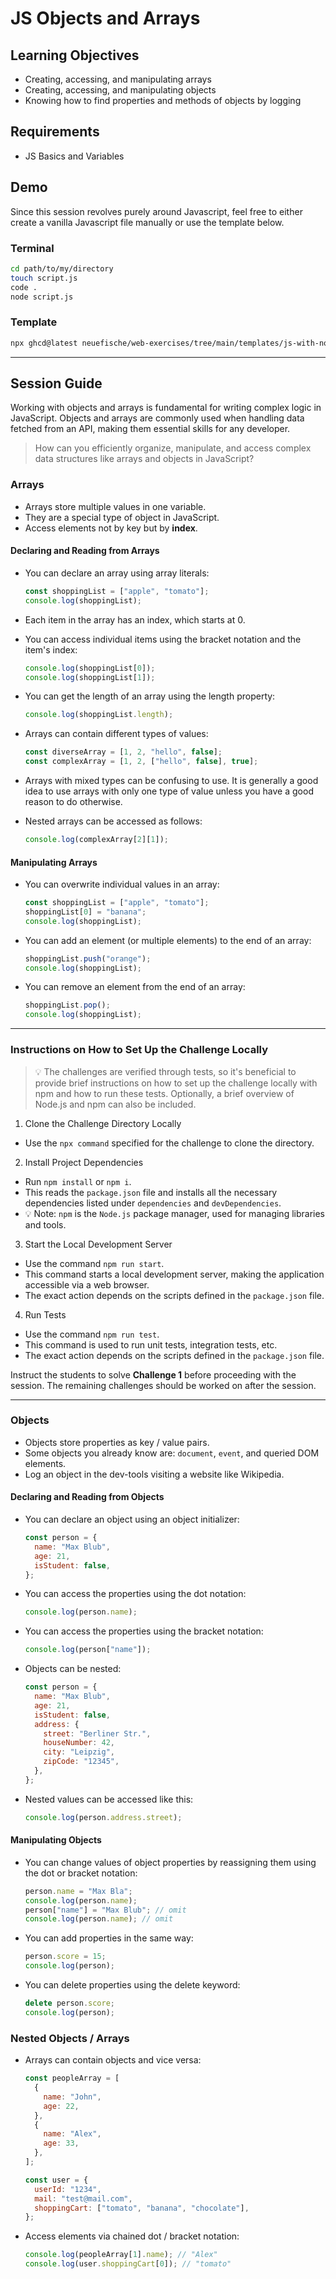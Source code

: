 # JS Objects and Arrays

## Learning Objectives

- Creating, accessing, and manipulating arrays
- Creating, accessing, and manipulating objects
- Knowing how to find properties and methods of objects by logging

## Requirements

- JS Basics and Variables

## Demo

Since this session revolves purely around Javascript, feel free to either create a vanilla Javascript file manually or use the template below.

### Terminal

```bash
cd path/to/my/directory
touch script.js
code .
node script.js
```

### Template

```bash
npx ghcd@latest neuefische/web-exercises/tree/main/templates/js-with-node my-app
```

---

## Session Guide

Working with objects and arrays is fundamental for writing complex logic in JavaScript. Objects and arrays are commonly used when handling data fetched from an API, making them essential skills for any developer.

> How can you efficiently organize, manipulate, and access complex data structures like arrays and objects in JavaScript?

### Arrays

- Arrays store multiple values in one variable.
- They are a special type of object in JavaScript.
- Access elements not by key but by **index**.

#### Declaring and Reading from Arrays

- You can declare an array using array literals:

  ```js
  const shoppingList = ["apple", "tomato"];
  console.log(shoppingList);
  ```

- Each item in the array has an index, which starts at 0.
- You can access individual items using the bracket notation and the item's index:

  ```js
  console.log(shoppingList[0]);
  console.log(shoppingList[1]);
  ```

- You can get the length of an array using the length property:

  ```js
  console.log(shoppingList.length);
  ```

- Arrays can contain different types of values:

  ```js
  const diverseArray = [1, 2, "hello", false];
  const complexArray = [1, 2, ["hello", false], true];
  ```

- Arrays with mixed types can be confusing to use. It is generally a good idea to use arrays with only one type of value unless you have a good reason to do otherwise.
- Nested arrays can be accessed as follows:

  ```js
  console.log(complexArray[2][1]);
  ```

#### Manipulating Arrays

- You can overwrite individual values in an array:

  ```js
  const shoppingList = ["apple", "tomato"];
  shoppingList[0] = "banana";
  console.log(shoppingList);
  ```

- You can add an element (or multiple elements) to the end of an array:

  ```js
  shoppingList.push("orange");
  console.log(shoppingList);
  ```

- You can remove an element from the end of an array:

  ```js
  shoppingList.pop();
  console.log(shoppingList);
  ```

---

### Instructions on How to Set Up the Challenge Locally

> 💡 The challenges are verified through tests, so it's beneficial to provide brief instructions on how to set up the challenge locally with npm and how to run these tests. Optionally, a brief overview of Node.js and npm can also be included.

1. Clone the Challenge Directory Locally

- Use the `npx command` specified for the challenge to clone the directory.

2. Install Project Dependencies

- Run `npm install` or `npm i`.
- This reads the `package.json` file and installs all the necessary dependencies listed under `dependencies` and `devDependencies`.
- 💡 Note: `npm` is the `Node.js` package manager, used for managing libraries and tools.

3. Start the Local Development Server

- Use the command `npm run start`.
- This command starts a local development server, making the application accessible via a web browser.
- The exact action depends on the scripts defined in the `package.json` file.

4. Run Tests

- Use the command `npm run test`.
- This command is used to run unit tests, integration tests, etc.
- The exact action depends on the scripts defined in the `package.json` file.

Instruct the students to solve **Challenge 1** before proceeding with the session. The remaining challenges should be worked on after the session.

---

### Objects

- Objects store properties as key / value pairs.
- Some objects you already know are: `document`, `event`, and queried DOM elements.
- Log an object in the dev-tools visiting a website like Wikipedia.

#### Declaring and Reading from Objects

- You can declare an object using an object initializer:

  ```js
  const person = {
    name: "Max Blub",
    age: 21,
    isStudent: false,
  };
  ```

- You can access the properties using the dot notation:

  ```js
  console.log(person.name);
  ```

- You can access the properties using the bracket notation:

  ```js
  console.log(person["name"]);
  ```

- Objects can be nested:

  ```js
  const person = {
    name: "Max Blub",
    age: 21,
    isStudent: false,
    address: {
      street: "Berliner Str.",
      houseNumber: 42,
      city: "Leipzig",
      zipCode: "12345",
    },
  };
  ```

- Nested values can be accessed like this:

  ```js
  console.log(person.address.street);
  ```

#### Manipulating Objects

- You can change values of object properties by reassigning them using the dot or bracket notation:

  ```js
  person.name = "Max Bla";
  console.log(person.name);
  person["name"] = "Max Blub"; // omit
  console.log(person.name); // omit
  ```

- You can add properties in the same way:

  ```js
  person.score = 15;
  console.log(person);
  ```

- You can delete properties using the delete keyword:

  ```js
  delete person.score;
  console.log(person);
  ```

### Nested Objects / Arrays

- Arrays can contain objects and vice versa:

  ```js
  const peopleArray = [
    {
      name: "John",
      age: 22,
    },
    {
      name: "Alex",
      age: 33,
    },
  ];
  ```

  ```js
  const user = {
    userId: "1234",
    mail: "test@mail.com",
    shoppingCart: ["tomato", "banana", "chocolate"],
  };
  ```

- Access elements via chained dot / bracket notation:

  ```js
  console.log(peopleArray[1].name); // "Alex"
  console.log(user.shoppingCart[0]); // "tomato"
  ```
